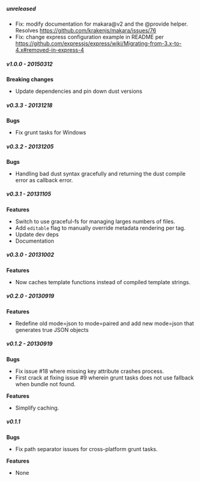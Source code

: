 ##### unreleased

- Fix: modify documentation for makara@v2 and the @provide helper. Resolves https://github.com/krakenjs/makara/issues/76
- Fix: change express configuration example in README per https://github.com/expressjs/express/wiki/Migrating-from-3.x-to-4.x#removed-in-express-4

##### v1.0.0 - 20150312

**Breaking changes**
- Update dependencies and pin down dust versions

##### v0.3.3 - 20131218
**Bugs**
- Fix grunt tasks for Windows


##### v0.3.2 - 20131205
**Bugs**
- Handling bad dust syntax gracefully and returning the dust compile error as callback error.

##### v0.3.1 - 20131105
**Features**
- Switch to use graceful-fs for managing larges numbers of files.
- Add `editable` flag to manually override metadata rendering per tag.
- Update dev deps
- Documentation

##### v0.3.0 - 20131002

**Features**
- Now caches template functions instead of compiled template strings.


##### v0.2.0 - 20130919

**Features**
- Redefine old mode=json to mode=paired and add new mode=json that generates true JSON objects

##### v0.1.2 - 20130919

**Bugs**
- Fix issue #18 where missing key attribute crashes process.
- First crack at fixing issue #9 wherein grunt tasks does not use fallback when bundle not found.

**Features**
- Simplify caching.


##### v0.1.1

**Bugs**
- Fix path separator issues for cross-platform grunt tasks.

**Features**
- None
